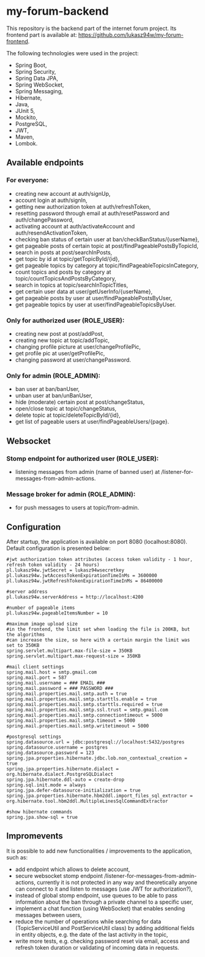 # my-forum-backend
This repository is the backend part of the internet forum project. Its frontend part is available at: https://github.com/lukasz94w/my-forum-frontend.

The following technologies were used in the project:
- Spring Boot,
- Spring Security,
- Spring Data JPA,
- Spring WebSocket,
- Spring Messaging,
- Hibernate,
- Java,
- JUnit 5,
- Mockito,
- PostgreSQL,
- JWT,
- Maven,
- Lombok.
## Available endpoints
### For everyone:
- creating new account at auth/signUp,
- account login at auth/signIn,
- getting new authorization token at auth/refreshToken,
- resetting password through email at auth/resetPassword and auth/changePassword,
- activating account at auth/activateAccount and auth/resendActivationToken,
- checking ban status of certain user at ban/checkBanStatus/{userName},
- get pageable posts of certain topic at post/findPageablePostsByTopicId,
- search in posts at post/searchInPosts,
- get topic by id at topic/getTopicById/{id},
- get pageable topics by category at topic/findPageableTopicsInCategory,
- count topics and posts by category at topic/countTopicsAndPostsByCategory,
- search in topics at topic/searchInTopicTitles,
- get certain user data at user/getUserInfo/{userName},
- get pageable posts by user at user/findPageablePostsByUser,
- get pageable topics by user at user/findPageableTopicsByUser.

### Only for authorized user (ROLE_USER):
- creating new post at post/addPost,
- creating new topic at topic/addTopic,
- changing profile picture at user/changeProfilePic,
- get profile pic at user/getProfilePic,
- changing password at user/changePassword.

### Only for admin (ROLE_ADMIN):
- ban user at ban/banUser,
- unban user at ban/unBanUser,
- hide (moderate) certain post at post/changeStatus,
- open/close topic at topic/changeStatus,
- delete topic at topic/deleteTopicById/{id},
- get list of pageable users at user/findPageableUsers/{page}. 

## Websocket
### Stomp endpoint for authorized user (ROLE_USER):
- listening messages from admin (name of banned user) at /listener-for-messages-from-admin-actions.
### Message broker for admin (ROLE_ADMIN):
- for push messages to users at topic/from-admin.

## Configuration
After startup, the application is available on port 8080 (localhost:8080). Default configuration is presented below:
```
#jwt authorization token attributes (access token validity - 1 hour, refresh token validity - 24 hours)
pl.lukasz94w.jwtSecret = lukasz94wsecretkey
pl.lukasz94w.jwtAccessTokenExpirationTimeInMs = 3600000
pl.lukasz94w.jwtRefreshTokenExpirationTimeInMs = 86400000

#server address
pl.lukasz94w.serverAddress = http://localhost:4200

#number of pageable items
pl.lukasz94w.pageableItemsNumber = 10

#maximum image upload size
#in the frontend, the limit set when loading the file is 200KB, but the algorithms
#can increase the size, so here with a certain margin the limit was set to 350KB
spring.servlet.multipart.max-file-size = 350KB
spring.servlet.multipart.max-request-size = 350KB

#mail client settings
spring.mail.host = smtp.gmail.com
spring.mail.port = 587
spring.mail.username = ### EMAIL ###
spring.mail.password = ### PASSWORD ### 
spring.mail.properties.mail.smtp.auth = true
spring.mail.properties.mail.smtp.starttls.enable = true
spring.mail.properties.mail.smtp.starttls.required = true
spring.mail.properties.mail.smtp.ssl.trust = smtp.gmail.com
spring.mail.properties.mail.smtp.connectiontimeout = 5000
spring.mail.properties.mail.smtp.timeout = 5000
spring.mail.properties.mail.smtp.writetimeout = 5000

#postgresql settings
spring.datasource.url = jdbc:postgresql://localhost:5432/postgres
spring.datasource.username = postgres
spring.datasource.password = 123
spring.jpa.properties.hibernate.jdbc.lob.non_contextual_creation = true
spring.jpa.properties.hibernate.dialect = org.hibernate.dialect.PostgreSQLDialect
spring.jpa.hibernate.ddl-auto = create-drop
spring.sql.init.mode = always
spring.jpa.defer-datasource-initialization = true
spring.jpa.properties.hibernate.hbm2ddl.import_files_sql_extractor = org.hibernate.tool.hbm2ddl.MultipleLinesSqlCommandExtractor

#show hibernate commands
spring.jpa.show-sql = true
```

## Impromevents
It is possible to add new functionalities / improvements to the application, such as:
- add endpoint which allows to delete account,
- secure websocket stomp endpoint /listener-for-messages-from-admin-actions, currently it is not protected in any way and theoretically anyone can connect to it and listen to messages (use JWT for authorization?),
- instead of global stomp endpoint, use queues to be able to pass information about the ban through a private channel to a specific user,
- implement a chat function (using WebSocket) that enables sending messages between users,
- reduce the number of operations while searching for data (TopicServiceUtil and PostServiceUtil class) by adding additional fields in entity objects, e.g. the date of the last activity in the topic,
- write more tests, e.g. checking password reset via email, access and refresh token duration or validating of incoming data in requests.
